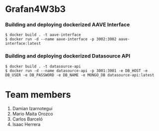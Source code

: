 # Grafan4W3b3

### Building and deploying dockerized AAVE Interface

```
$ docker build . -t aave-interface
$ docker run -d --name aave-interface -p 3002:3002 aave-interface:latest
```

### Building and deploying dockerized Datasource API

```
$ docker build . -t datasource-api
$ docker run -d --name datasource-api -p 3001:3001 -e DB_HOST -e DB_USER -e DB_PASSWORD -e DB_NAME -e MONGO_DB datasource-api:latest
```

# Team members

1. Damian Izarnotegui
2. Mario Maita Orozco
3. Carlos Barceló
4. Isaac Herrera